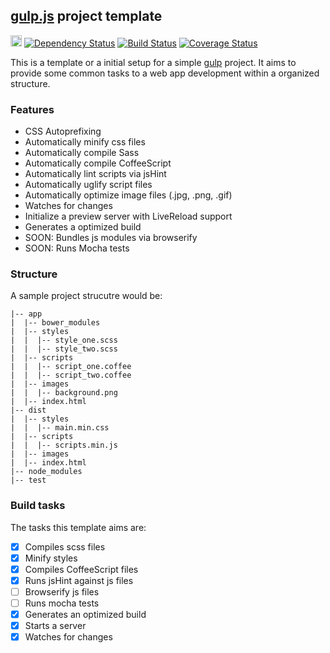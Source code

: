 ## [gulp.js](http://gulpjs.com/) project template
<a href="http://badge.fury.io/js/gulp-project-template"><img src="https://badge.fury.io/js/gulp-project-template@2x.png" alt="NPM version" height="18"></a>
[![Dependency Status](https://david-dm.org/bernardogfilho/gulp-project-template.svg?theme=shields.io)](https://david-dm.org/bernardogfilho/gulp-project-template)
[![Build Status](https://travis-ci.org/bernardogfilho/gulp-project-template.png?branch=gulp-test)](https://travis-ci.org/bernardogfilho/gulp-project-template)
[![Coverage Status](https://coveralls.io/repos/bernardogfilho/gulp-project-template/badge.png?branch=gulp-test)](https://coveralls.io/r/bernardogfilho/gulp-project-template?branch=gulp-test)

This is a template or a initial setup for a simple [gulp](http://gulpjs.com/) project. It aims to provide some common tasks to a web app development within a organized structure.

### Features

- CSS Autoprefixing
- Automatically minify css files
- Automatically compile Sass
- Automatically compile CoffeeScript
- Automatically lint scripts via jsHint
- Automatically uglify script files
- Automatically optimize image files (.jpg, .png, .gif)
- Watches for changes
- Initialize a preview server with LiveReload support
- Generates a optimized build
- SOON: Bundles js modules via browserify
- SOON: Runs Mocha tests


### Structure

A sample project strucutre would be:

```
|-- app
|  |-- bower_modules
|  |-- styles
|  |  |-- style_one.scss
|  |  |-- style_two.scss
|  |-- scripts
|  |  |-- script_one.coffee
|  |  |-- script_two.coffee
|  |-- images
|  |  |-- background.png
|  |-- index.html
|-- dist
|  |-- styles
|  |  |-- main.min.css
|  |-- scripts
|  |  |-- scripts.min.js
|  |-- images
|  |-- index.html
|-- node_modules
|-- test
```

### Build tasks

The tasks this template aims are:

- [x] Compiles scss files
- [x] Minify styles
- [x] Compiles CoffeeScript files
- [x] Runs jsHint against js files
- [ ] Browserify js files
- [ ] Runs mocha tests
- [x] Generates an optimized build 
- [x] Starts a server
- [x] Watches for changes